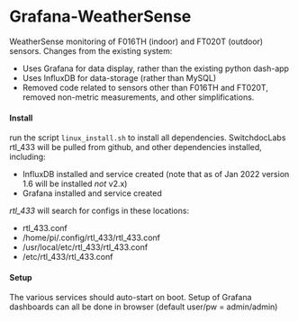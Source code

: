 # Grafana-WeatherSense

WeatherSense monitoring of F016TH (indoor) and FT020T (outdoor) sensors. Changes from the existing system:
- Uses Grafana for data display, rather than the existing python dash-app
- Uses InfluxDB for data-storage (rather than MySQL)
- Removed code related to sensors other than F016TH and FT020T, removed non-metric measurements, and other simplifications.

#### Install

run the script `linux_install.sh` to install all dependencies. SwitchdocLabs rtl_433 will be pulled from github, and other dependencies installed, including:
- InfluxDB installed and service created (note that as of Jan 2022 version 1.6 will be installed _not_ v2.x)
- Grafana installed and service created

*rtl_433* will search for configs in these locations:
- rtl_433.conf
- /home/pi/.config/rtl_433/rtl_433.conf
- /usr/local/etc/rtl_433/rtl_433.conf
- /etc/rtl_433/rtl_433.conf


<!-- apscheduler
influxdb

subprocess
threading
queue
traceback
gpiozero -->

#### Setup

The various services should auto-start on boot. Setup of Grafana dashboards can all be done in browser (default user/pw = admin/admin)
